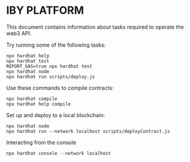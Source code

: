 # IBY PLATFORM

This document contains information about tasks required to operate the web3 API.

Try running some of the following tasks:

```shell
npx hardhat help
npx hardhat test
REPORT_GAS=true npx hardhat test
npx hardhat node
npx hardhat run scripts/deploy.js
```

Use these commands to compile contracts:

```shell
npx hardhat compile
npx hardhat help compile
```

Set up and deploy to a local blockchain:

```shell
npx hardhat node
npx hardhat run --network localhost scripts/deployContract.js
```

Interacting from the console

```shell
npx hardhat console --network localhost
```

